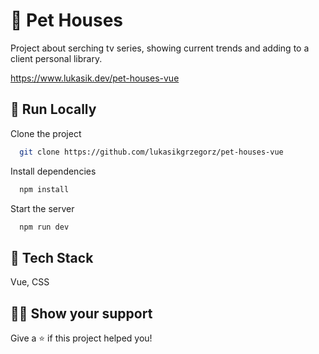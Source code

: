 # 🦊 Pet Houses

Project about serching tv series, showing current trends and adding
to a client personal library.

https://www.lukasik.dev/pet-houses-vue

## 🚀 Run Locally

Clone the project

```bash
  git clone https://github.com/lukasikgrzegorz/pet-houses-vue
```

Install dependencies

```bash
  npm install
```

Start the server

```bash
  npm run dev
```


## 📝 Tech Stack

Vue, CSS


## 👨‍🚀 Show your support
Give a ⭐️ if this project helped you!
